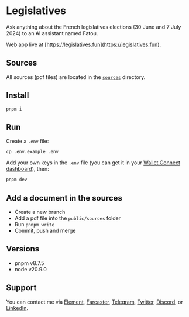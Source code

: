 # Legislatives

Ask anything about the French legislatives elections (30 June and 7 July 2024) to an AI assistant named Fatou.

Web app live at [https://legislatives.fun](https://legislatives.fun).

## Sources

All sources (pdf files) are located in the [`sources`](https://github.com/julienbrg/legislatives/tree/main/public) directory.

## Install

```bash
pnpm i
```

## Run

Create a `.env` file:

```
cp .env.example .env
```

Add your own keys in the `.env` file (you can get it in your [Wallet Connect dashboard](https://cloud.walletconnect.com)), then:

```bash
pnpm dev
```

## Add a document in the sources

- Create a new branch
- Add a pdf file into the `public/sources` folder
- Run `pnnpm write`
- Commit, push and merge

## Versions

- pnpm v8.7.5
- node v20.9.0

## Support

You can contact me via [Element](https://matrix.to/#/@julienbrg:matrix.org), [Farcaster](https://warpcast.com/julien-), [Telegram](https://t.me/julienbrg), [Twitter](https://twitter.com/julienbrg), [Discord](https://discordapp.com/users/julienbrg), or [LinkedIn](https://www.linkedin.com/in/julienberanger/).
